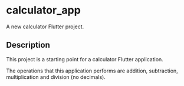 # calculator_app

A new calculator Flutter project.

## Description

This project is a starting point for a calculator Flutter application.

The operations that this application performs are addition, subtraction, multiplication and division (no decimals).


